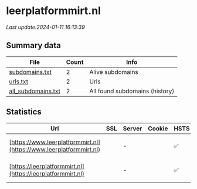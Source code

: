 # leerplatformmirt.nl
*Last update:2024-01-11 16:13:39*
## Summary data
| File       | Count | Info |
|------------|-------|------|
|[subdomains.txt](/data/leerplatformmirt/subdomains.txt)|2|Alive subdomains|
|[urls.txt](/data/leerplatformmirt/urls.txt)|2|Urls|
|[all_subdomains.txt](/data/leerplatformmirt/all_subdomains.txt)|2|All found subdomains (history)|
## Statistics
| Url | SSL | Server | Cookie | HSTS | CSP | XFO | XXP | RP | Tech |
|------------|-------|------|------|------|------|------|------|------|------|
|[https://www.leerplatformmirt.nl](https://www.leerplatformmirt.nl)| |-| |:white_check_mark: |:white_check_mark: |:white_check_mark: |:white_check_mark: |HSTS Microsoft ASP.N...|
|[https://leerplatformmirt.nl](https://leerplatformmirt.nl)| |-| |:white_check_mark: |:white_check_mark: |:white_check_mark: |:white_check_mark: |HSTS Microsoft ASP.N...|